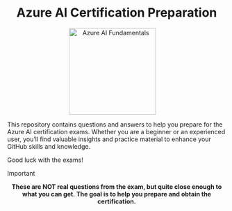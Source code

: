<div align="center">

# Azure AI Certification Preparation

<a href="AI-900.md" style="margin-right: 20px;"><img src="https://www.credly.com/org/microsoft-certification/badge/microsoft-certified-azure-ai-fundamentals" alt="Azure AI Fundamentals" width="200" height="200"></a>
<!-- <a href="GitHub Advanced Security.md" style="margin-right: 20px;"><img src="https://github.com/romanrabodzei/romanrabodzei/blob/main/github-advanced-security.png" alt="GitHub Advanced Security" width="200" height="200"></a> -->
</div>

<p>
This repository contains questions and answers to help you prepare for the Azure AI certification exams. Whether you are a beginner or an experienced user, you’ll find valuable insights and practice material to enhance your GitHub skills and knowledge.

Good luck with the exams!
</p>

> [!IMPORTANT]
> <div align="center"><b> These are NOT real questions from the exam, but quite close enough to what you can get. The goal is to help you prepare and obtain the certification. </b></div>